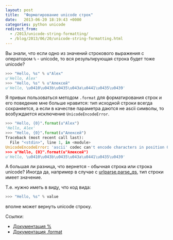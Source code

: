 ```yaml
---
layout: post
title:  "Форматирование unicode строк"
date:   2013-06-20 18:19:43 +0000
categories: python unicode
redirect_from:
  - /2013/unicode-string-formatting/
  - /blog/2013/06/20/unicode-string-formatting.html
---
```


Вы знали, что если одно из значений строкового выражения с оператором `%` - unicode, то вся результирующая строка будет тоже unicode?

```python
>>> "Hello, %s" % u"Alex"
u'Hello, Alex'
>>> "Hello, %s" % u"Алексей"
u'Hello, \u0410\u043b\u0435\u043a\u0441\u0435\u0439'
```

<!--more-->

Я привык пользоваться методом `.format` для форматирования строк и его поведение мне больше нравится: тип исходной строки всегда сохраняется, а если в качестве параметра даются не ascii символы, то возбуждается исключение `UnicodeEncodeError`.

```python
>>> "Hello, {0}".format(u"Alex")
'Hello, Alex'
>>> "Hello, {0}".format(u"Алексей")
Traceback (most recent call last):
  File "<stdin>", line 1, in <module>
UnicodeEncodeError: 'ascii' codec can't encode characters in position 0-6: ordinal not in range(128)
>>> u"Hello, {0}".format(u"Алексей")
u'Hello, \u0410\u043b\u0435\u043a\u0441\u0435\u0439'
```

А большая ли разница, что вернется - обычная строка или строка unicode? Иногда да, например в случае с [urlparse.parse_qs](http://www.lexev.org/2013/parse-url-which-chontains-unicode-query-using-urlp/), тип строки имеет значение.

Т.е. нужно иметь в виду, что код вида:

```python
>>> "Hello, %s" % value
```

вполне может вернуть unicode строку.

Ссылки:
- [Документация %](http://docs.python.org/2/library/stdtypes.html#string-formatting)
- [Документация .format](http://docs.python.org/2/library/string.html#format-string-syntax)
